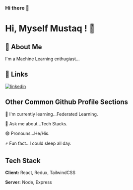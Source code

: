 ### Hi there 👋



# Hi, Myself Mustaq ! 👋


## 🚀 About Me
I'm a Machine Learning enthugiast...


## 🔗 Links

[![linkedin](https://img.shields.io/badge/linkedin-0A66C2?style=for-the-badge&logo=linkedin&logoColor=white)](https://www.linkedin.com/in/mustaq-ahamed-bulbul-763142185//)


## Other Common Github Profile Sections

🧠 I'm currently learning...Federated Learning. 

💬 Ask me about...Tech Stacks.

😄 Pronouns...He/His.

⚡️ Fun fact...I could sleep all day.


## Tech Stack

**Client:** React, Redux, TailwindCSS

**Server:** Node, Express
